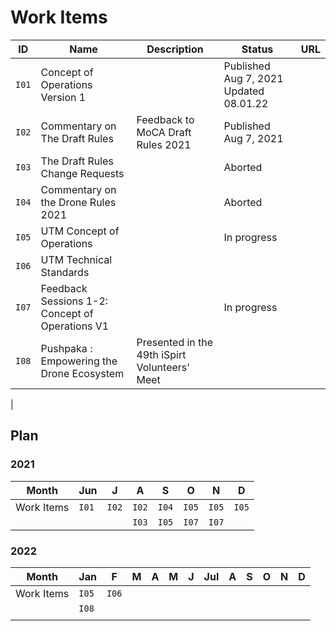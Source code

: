 # Work Items

| ID    | Name                                            | Description                       | Status                | URL                                                                                                                                                                    |
| ----- | ----------------------------------------------- | --------------------------------- | --------------------- | ------------------------------------------------------------                                                                                                           |
| `I01` | Concept of Operations Version 1                 |                                   | Published Aug 7, 2021 Updated 08.01.22 | [<i class="fa fa-link"></i>](./i01.md) <a href="https://docs.google.com/document/d/19dphf3HQT4l8wlWAvD-By_B9jNrU3ctS/edit?usp=sharing&ouid=114258318608163623850&rtpof=true&sd=true"><i class="fa fa-link"></i></a> |
| `I02` | Commentary on The Draft Rules                   | Feedback to MoCA Draft Rules 2021 | Published Aug 7, 2021 | <a href="https://pn.ispirt.in/ispirt-response-drone-rules-2021/" target="_blank"><i class="fa fa-link"></i></i></a>                                                    |
| `I03` | The Draft Rules Change Requests                 |                                   | Aborted               |                                                                                                                                                                        |
| `I04` | Commentary on the Drone Rules 2021              |                                   | Aborted               |                                                                                                                                                                        |
| `I05` | UTM Concept of Operations                       |                                   | In progress           | [<i class="fa fa-link"></i>](./i05/index.md) <a href="https://docs.google.com/document/d/1SNMHE6yRIIcIYDxjYteCwgF30vEnTFvF/edit?usp=sharing&ouid=114258318608163623850&rtpof=true&sd=true" target="_blank"><i class="fa fa-link"></i></a> |                                                                                                                                 |
| `I06` | UTM Technical Standards                         |                                   |                       | [<i class="fa fa-link"></i>](./i06.md)                                                                                                                                 |
| `I07` | Feedback Sessions 1-2: Concept of Operations V1 |                                   | In progress           | [<i class="fa fa-link"></i>](./i07.md)                                                                                                                                 |
| `I08` | Pushpaka : Empowering the Drone Ecosystem       | Presented in the 49th iSpirt Volunteers' Meet |           | <a href="https://docs.google.com/presentation/d/10lNIf8cIzqOyzQ_SudyEt_l6spWMasMTxX5wOb3Cb30/edit?usp=sharing" target="_blank"><i class="fa fa-link"></i></a>

|
## Plan

### 2021 

| Month      | Jun   | J     | A     | S     | O     | N     | D     |
| --         | ---   | --    | --    | --    | --    | --    | --    |
| Work Items | `I01` | `I02` | `I02` | `I04` | `I05` | `I05` | `I05` |
|            |       |       | `I03` | `I05` | `I07` | `I07` |       |

### 2022

| Month      | Jan   | F     | M  | A  | M  | J  | Jul | A  | S  | O  | N  | D  |
| --         | ---   | --    | -- | -- | -- | -- | --  | -- | -- | -- | -- | -- |
| Work Items | `I05` | `I06` |    |    |    |    |     |    |    |    |    |    |
|            | `I08` |       |    |    |    |    |     |    |    |    |    |    |
|            |       |       |    |    |    |    |     |    |    |    |    |    |
